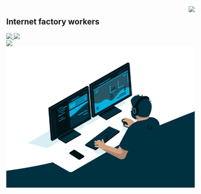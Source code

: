 <img align="right" src="https://count.getloli.com/get/@:yyhhkya?theme=rule34">

## Internet factory workers

<div>
	<a href="https://isyyo.com/"><img src="https://img.shields.io/badge/主页-HiWer-blue">		</a>
	<a href="https://blog.isyyo.com/"><img src="https://img.shields.io/badge/博客-		Wer%20Blog-brightgreen"></a>
</div>

<div>
	<img align="left" src="https://github-readme-stats.vercel.app/api?username=yyhhkya&show_icons=true&theme=vue">
	<img align="right" alt="GIF" src="./img/code.gif">
</div>